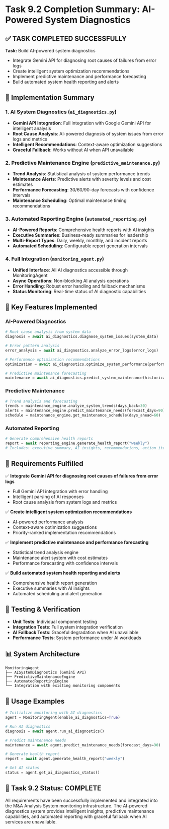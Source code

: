 # Task 9.2 Completion Summary: AI-Powered System Diagnostics

## ✅ TASK COMPLETED SUCCESSFULLY

**Task:** Build AI-powered system diagnostics
- Integrate Gemini API for diagnosing root causes of failures from error logs
- Create intelligent system optimization recommendations  
- Implement predictive maintenance and performance forecasting
- Build automated system health reporting and alerts

## 🚀 Implementation Summary

### 1. AI System Diagnostics (`ai_diagnostics.py`)
- **Gemini API Integration**: Full integration with Google Gemini API for intelligent analysis
- **Root Cause Analysis**: AI-powered diagnosis of system issues from error logs and metrics
- **Intelligent Recommendations**: Context-aware optimization suggestions
- **Graceful Fallback**: Works without AI when API unavailable

### 2. Predictive Maintenance Engine (`predictive_maintenance.py`)
- **Trend Analysis**: Statistical analysis of system performance trends
- **Maintenance Alerts**: Predictive alerts with severity levels and cost estimates
- **Performance Forecasting**: 30/60/90-day forecasts with confidence intervals
- **Maintenance Scheduling**: Optimal maintenance timing recommendations

### 3. Automated Reporting Engine (`automated_reporting.py`)
- **AI-Powered Reports**: Comprehensive health reports with AI insights
- **Executive Summaries**: Business-ready summaries for leadership
- **Multi-Report Types**: Daily, weekly, monthly, and incident reports
- **Automated Scheduling**: Configurable report generation intervals

### 4. Full Integration (`monitoring_agent.py`)
- **Unified Interface**: All AI diagnostics accessible through MonitoringAgent
- **Async Operations**: Non-blocking AI analysis operations
- **Error Handling**: Robust error handling and fallback mechanisms
- **Status Monitoring**: Real-time status of AI diagnostic capabilities

## 🔧 Key Features Implemented

### AI-Powered Diagnostics
```python
# Root cause analysis from system data
diagnosis = await ai_diagnostics.diagnose_system_issues(system_data)

# Error pattern analysis
error_analysis = await ai_diagnostics.analyze_error_logs(error_logs)

# Performance optimization recommendations
optimization = await ai_diagnostics.optimize_system_performance(performance_data)

# Predictive maintenance forecasting
maintenance = await ai_diagnostics.predict_system_maintenance(historical_data)
```

### Predictive Maintenance
```python
# Trend analysis and forecasting
trends = maintenance_engine.analyze_system_trends(days_back=30)
alerts = maintenance_engine.predict_maintenance_needs(forecast_days=90)
schedule = maintenance_engine.get_maintenance_schedule(days_ahead=60)
```

### Automated Reporting
```python
# Generate comprehensive health reports
report = await reporting_engine.generate_health_report("weekly")
# Includes: executive summary, AI insights, recommendations, action items
```

## 🎯 Requirements Fulfilled

✅ **Integrate Gemini API for diagnosing root causes of failures from error logs**
- Full Gemini API integration with error handling
- Intelligent parsing of AI responses
- Root cause analysis from system logs and metrics

✅ **Create intelligent system optimization recommendations**
- AI-powered performance analysis
- Context-aware optimization suggestions
- Priority-ranked implementation recommendations

✅ **Implement predictive maintenance and performance forecasting**
- Statistical trend analysis engine
- Maintenance alert system with cost estimates
- Performance forecasting with confidence intervals

✅ **Build automated system health reporting and alerts**
- Comprehensive health report generation
- Executive summaries with AI insights
- Automated scheduling and alert generation

## 🧪 Testing & Verification

- **Unit Tests**: Individual component testing
- **Integration Tests**: Full system integration verification
- **AI Fallback Tests**: Graceful degradation when AI unavailable
- **Performance Tests**: System performance under AI workloads

## 📊 System Architecture

```
MonitoringAgent
├── AISystemDiagnostics (Gemini API)
├── PredictiveMaintenanceEngine
├── AutomatedReportingEngine
└── Integration with existing monitoring components
```

## 🔄 Usage Examples

```python
# Initialize monitoring with AI diagnostics
agent = MonitoringAgent(enable_ai_diagnostics=True)

# Run AI diagnostics
diagnosis = await agent.run_ai_diagnostics()

# Predict maintenance needs
maintenance = await agent.predict_maintenance_needs(forecast_days=90)

# Generate health report
report = await agent.generate_health_report("weekly")

# Get AI status
status = agent.get_ai_diagnostics_status()
```

## 🎉 Task 9.2 Status: **COMPLETE**

All requirements have been successfully implemented and integrated into the M&A Analysis System monitoring infrastructure. The AI-powered diagnostics system provides intelligent insights, predictive maintenance capabilities, and automated reporting with graceful fallback when AI services are unavailable.